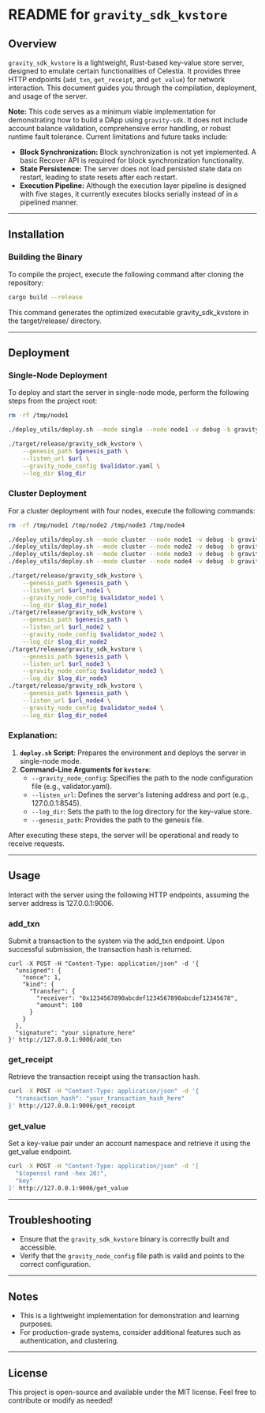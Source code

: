 # README for `gravity_sdk_kvstore`

## Overview

`gravity_sdk_kvstore` is a lightweight, Rust-based key-value store server, designed to emulate certain functionalities of Celestia. It provides three HTTP endpoints (`add_txn`, `get_receipt`, and `get_value`) for network interaction. This document guides you through the compilation, deployment, and usage of the server.

**Note:** This code serves as a minimum viable implementation for demonstrating how to build a DApp using `gravity-sdk`. It does not include account balance validation, comprehensive error handling, or robust runtime fault tolerance. Current limitations and future tasks include:

* **Block Synchronization:** Block synchronization is not yet implemented. A basic Recover API is required for block synchronization functionality.
* **State Persistence:** The server does not load persisted state data on restart, leading to state resets after each restart.
* **Execution Pipeline:** Although the execution layer pipeline is designed with five stages, it currently executes blocks serially instead of in a pipelined manner.

---

## Installation

### Building the Binary

To compile the project, execute the following command after cloning the repository:

```bash
cargo build --release
```

This command generates the optimized executable gravity_sdk_kvstore in the target/release/ directory.

---

## Deployment

### Single-Node Deployment

To deploy and start the server in single-node mode, perform the following steps from the project root:

```bash
rm -rf /tmp/node1

./deploy_utils/deploy.sh --mode single --node node1 -v debug -b gravity_sdk_kvstore

./target/release/gravity_sdk_kvstore \
    --genesis_path $genesis_path \
    --listen_url $url \
    --gravity_node_config $validator.yaml \
    --log_dir $log_dir
```

### Cluster Deployment

For a cluster deployment with four nodes, execute the following commands:

```bash
rm -rf /tmp/node1 /tmp/node2 /tmp/node3 /tmp/node4

./deploy_utils/deploy.sh --mode cluster --node node1 -v debug -b gravity_sdk_kvstore
./deploy_utils/deploy.sh --mode cluster --node node2 -v debug -b gravity_sdk_kvstore
./deploy_utils/deploy.sh --mode cluster --node node3 -v debug -b gravity_sdk_kvstore
./deploy_utils/deploy.sh --mode cluster --node node4 -v debug -b gravity_sdk_kvstore

./target/release/gravity_sdk_kvstore \
    --genesis_path $genesis_path \
    --listen_url $url_node1 \
    --gravity_node_config $validator_node1 \
    --log_dir $log_dir_node1
./target/release/gravity_sdk_kvstore \
    --genesis_path $genesis_path \
    --listen_url $url_node2 \
    --gravity_node_config $validator_node2 \
    --log_dir $log_dir_node2
./target/release/gravity_sdk_kvstore \
    --genesis_path $genesis_path \
    --listen_url $url_node3 \
    --gravity_node_config $validator_node3 \
    --log_dir $log_dir_node3
./target/release/gravity_sdk_kvstore \
    --genesis_path $genesis_path \
    --listen_url $url_node4 \
    --gravity_node_config $validator_node4 \
    --log_dir $log_dir_node4
```

### Explanation:
1. **`deploy.sh` Script**: Prepares the environment and deploys the server in single-node mode.
2. **Command-Line Arguments for `kvstore`**:
   - `--gravity_node_config`: Specifies the path to the node configuration file (e.g., validator.yaml).
   - `--listen_url`: Defines the server's listening address and port (e.g., 127.0.0.1:8545).
   - `--log_dir`: Sets the path to the log directory for the key-value store.
   - `--genesis_path`: Provides the path to the genesis file.

After executing these steps, the server will be operational and ready to receive requests.

---

## Usage

Interact with the server using the following HTTP endpoints, assuming the server address is 127.0.0.1:9006.

### add_txn

Submit a transaction to the system via the add_txn endpoint. Upon successful submission, the transaction hash is returned.

```shell
curl -X POST -H "Content-Type: application/json" -d '{
  "unsigned": {
    "nonce": 1,
    "kind": {
      "Transfer": {
        "receiver": "0x1234567890abcdef1234567890abcdef12345678",
        "amount": 100
      }
    }
  },
  "signature": "your_signature_here"
}' http://127.0.0.1:9006/add_txn
```

### get_receipt

Retrieve the transaction receipt using the transaction hash.

``` bash
curl -X POST -H "Content-Type: application/json" -d '{
  "transaction_hash": "your_transaction_hash_here"
}' http://127.0.0.1:9006/get_receipt
```

### get_value

Set a key-value pair under an account namespace and retrieve it using the get_value endpoint.

```bash
curl -X POST -H "Content-Type: application/json" -d '[
  "$(openssl rand -hex 20)",
  "key"
]' http://127.0.0.1:9006/get_value
```

---

## Troubleshooting

- Ensure that the `gravity_sdk_kvstore` binary is correctly built and accessible.
- Verify that the `gravity_node_config` file path is valid and points to the correct configuration.

---

## Notes
- This is a lightweight implementation for demonstration and learning purposes.
- For production-grade systems, consider additional features such as authentication, and clustering.

---

## License
This project is open-source and available under the MIT license. Feel free to contribute or modify as needed!